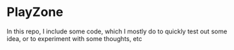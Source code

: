 # PlayZone
In this repo, I include some code, which I mostly do to quickly test out some idea, or to experiment with some thoughts, etc
